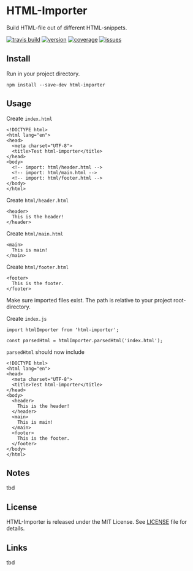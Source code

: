 # HTML-Importer

Build HTML-file out of different HTML-snippets.

[![travis build](https://img.shields.io/travis/seebaermichi/html-importer.svg?style=flat-square)](https://travis-ci.org/seebaermichi/html-importer)
[![version](https://img.shields.io/npm/v/html-importer.svg?style=flat-square)](https://www.npmjs.com/package/html-importer)
[![coverage](https://img.shields.io/codecov/c/github/seebaermichi/html-importer.svg?style=flat-square)](https://codecov.io/gh/seebaermichi/html-importer)
[![issues](https://img.shields.io/github/issues/seebaermichi/html-importer.svg?style=flat-square)](https://github.com/seebaermichi/html-importer/issues)


## Install
Run in your project directory.
```
npm install --save-dev html-importer
```

## Usage
Create `index.html`
```
<!DOCTYPE html>
<html lang="en">
<head>
  <meta charset="UTF-8">
  <title>Test html-importer</title>
</head>
<body>
  <!-- import: html/header.html -->
  <!-- import: html/main.html -->
  <!-- import: html/footer.html -->
</body>
</html>
```

Create `html/header.html`
```
<header>
  This is the header!
</header>
```

Create `html/main.html`
```
<main>
  This is main!
</main>
```
Create `html/footer.html`
```
<footer>
  This is the footer.
</footer>
```


Make sure imported files exist. The path is relative to your project root-directory.

Create `index.js`
```
import htmlImporter from 'html-importer';

const parsedHtml = htmlImporter.parsedHtml('index.html');
```

`parsedHtml` should now include
```
<!DOCTYPE html>
<html lang="en">
<head>
  <meta charset="UTF-8">
  <title>Test html-importer</title>
</head>
<body>
  <header>
    This is the header!
  </header>
  <main>
    This is main!
  </main>
  <footer>
    This is the footer.
  </footer>
</body>
</html>
```


## Notes
tbd

## License
HTML-Importer is released under the MIT License. See [LICENSE][1] file for details.

## Links
tbd

[1]: https://github.com/seebaermichi/html-importer/blob/master/LICENSE
